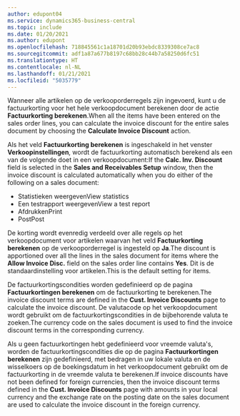 ```yaml
---
author: edupont04
ms.service: dynamics365-business-central
ms.topic: include
ms.date: 01/20/2021
ms.author: edupont
ms.openlocfilehash: 718845561c1a18701d20b93ebdc8339308ce7ac8
ms.sourcegitcommit: adf1a87a677b8197c68bb28c44b7a58250d6fc51
ms.translationtype: HT
ms.contentlocale: nl-NL
ms.lasthandoff: 01/21/2021
ms.locfileid: "5035779"
---
```

<span data-ttu-id="52c5b-101">Wanneer alle artikelen op de verkooporderregels zijn ingevoerd, kunt u de factuurkorting voor het hele verkoopdocument berekenen door de actie **Factuurkorting berekenen**.</span><span class="sxs-lookup"><span data-stu-id="52c5b-101">When all the items have been entered on the sales order lines, you can calculate the invoice discount for the entire sales document by choosing the **Calculate Invoice Discount** action.</span></span>

<span data-ttu-id="52c5b-102">Als het veld **Factuurkorting berekenen** is ingeschakeld in het venster **Verkoopinstellingen**, wordt de factuurkorting automatisch berekend als een van de volgende doet in een verkoopdocument:</span><span class="sxs-lookup"><span data-stu-id="52c5b-102">If the **Calc. Inv. Discount** field is selected in the **Sales and Receivables Setup** window, then the invoice discount is calculated automatically when you do either of the following on a sales document:</span></span>

* <span data-ttu-id="52c5b-103">Statistieken weergeven</span><span class="sxs-lookup"><span data-stu-id="52c5b-103">View statistics</span></span>
* <span data-ttu-id="52c5b-104">Een testrapport weergeven</span><span class="sxs-lookup"><span data-stu-id="52c5b-104">View a test report</span></span>
* <span data-ttu-id="52c5b-105">Afdrukken</span><span class="sxs-lookup"><span data-stu-id="52c5b-105">Print</span></span>
* <span data-ttu-id="52c5b-106">Post</span><span class="sxs-lookup"><span data-stu-id="52c5b-106">Post</span></span>

<span data-ttu-id="52c5b-107">De korting wordt evenredig verdeeld over alle regels op het verkoopdocument voor artikelen waarvan het veld **Factuurkorting berekenen** op de verkooporderregel is ingesteld op **Ja**.</span><span class="sxs-lookup"><span data-stu-id="52c5b-107">The discount is apportioned over all the lines in the sales document for items where the **Allow Invoice Disc.** field on the sales order line contains **Yes**.</span></span> <span data-ttu-id="52c5b-108">Dit is de standaardinstelling voor artikelen.</span><span class="sxs-lookup"><span data-stu-id="52c5b-108">This is the default setting for items.</span></span>

<span data-ttu-id="52c5b-109">De factuurkortingscondities worden gedefinieerd op de pagina **Factuurkortingen berekenen** om de factuurkorting te berekenen.</span><span class="sxs-lookup"><span data-stu-id="52c5b-109">The invoice discount terms are defined in the **Cust. Invoice Discounts** page to calculate the invoice discount.</span></span> <span data-ttu-id="52c5b-110">De valutacode op het verkoopdocument wordt gebruikt om de factuurkortingscondities in de bijbehorende valuta te zoeken.</span><span class="sxs-lookup"><span data-stu-id="52c5b-110">The currency code on the sales document is used to find the invoice discount terms in the corresponding currency.</span></span>

<span data-ttu-id="52c5b-111">Als u geen factuurkortingen hebt gedefinieerd voor vreemde valuta's, worden de factuurkortingscondities die op de pagina **Factuurkortingen berekenen** zijn gedefinieerd, met bedragen in uw lokale valuta en de wisselkoers op de boekingsdatum in het verkoopdocument gebruikt om de factuurkorting in de vreemde valuta te berekenen.</span><span class="sxs-lookup"><span data-stu-id="52c5b-111">If invoice discounts have not been defined for foreign currencies, then the invoice discount terms defined in the **Cust. Invoice Discounts** page with amounts in your local currency and the exchange rate on the posting date on the sales document are used to calculate the invoice discount in the foreign currency.</span></span>
